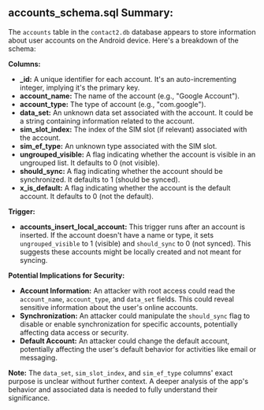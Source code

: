 ##  accounts_schema.sql Summary:

The `accounts` table in the `contact2.db` database appears to store information about user accounts on the Android device. Here's a breakdown of the schema:

**Columns:**

* **_id:**  A unique identifier for each account.  It's an auto-incrementing integer, implying it's the primary key.
* **account_name:**  The name of the account (e.g., "Google Account").
* **account_type:**  The type of account (e.g., "com.google"). 
* **data_set:**  An unknown data set associated with the account. It could be a string containing information related to the account. 
* **sim_slot_index:**  The index of the SIM slot (if relevant) associated with the account.
* **sim_ef_type:**  An unknown type associated with the SIM slot. 
* **ungrouped_visible:**  A flag indicating whether the account is visible in an ungrouped list. It defaults to 0 (not visible).
* **should_sync:**  A flag indicating whether the account should be synchronized. It defaults to 1 (should be synced).
* **x_is_default:**  A flag indicating whether the account is the default account. It defaults to 0 (not the default).

**Trigger:**

* **accounts_insert_local_account:** This trigger runs after an account is inserted. If the account doesn't have a name or type, it sets `ungrouped_visible` to 1 (visible) and `should_sync` to 0 (not synced). This suggests these accounts might be locally created and not meant for syncing. 

**Potential Implications for Security:**

* **Account Information:**  An attacker with root access could read the `account_name`, `account_type`, and `data_set` fields. This could reveal sensitive information about the user's online accounts. 
* **Synchronization:**  An attacker could manipulate the `should_sync` flag to disable or enable synchronization for specific accounts, potentially affecting data access or security.
* **Default Account:**  An attacker could change the default account, potentially affecting the user's default behavior for activities like email or messaging. 

**Note:**  The `data_set`, `sim_slot_index`, and `sim_ef_type` columns' exact purpose is unclear without further context. A deeper analysis of the app's behavior and associated data is needed to fully understand their significance. 
